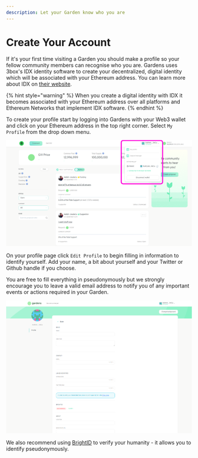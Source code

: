 ```yaml
---
description: Let your Garden know who you are
---
```


# Create Your Account

If it's your first time visiting a Garden you should make a profile so your fellow community members can recognise who you are. Gardens uses 3box's IDX identity software to create your decentralized, digital identity which will be associated with your Ethereum address. You can learn more about IDX on [their website](https://idx.xyz/).

{% hint style="warning" %}
When you create a digital identity with IDX it becomes associated with your Ethereum address over all platforms and Ethereum Networks that implement IDX software. 
{% endhint %}

To create your profile start by logging into Gardens with your Web3 wallet and click on your Ethereum address in the top right corner. Select `My Profile` from the drop down menu.

![You can find your profile from almost any page in the Gardens](../.gitbook/assets/findMyProfile.png)

On your profile page click `Edit Profile` to begin filling in information to identify yourself. Add your name, a bit about yourself and your Twitter or Github handle if you choose. 

You are free to fill everything in pseudonymously but we strongly encourage you to leave a valid email address to notify you of any important events or actions required in your Garden.

![The Edit Profile screen](../.gitbook/assets/editProfile.png)

We also recommend using [BrightID](https://www.brightid.org/) to verify your humanity - it allows you to identify pseudonymously.

